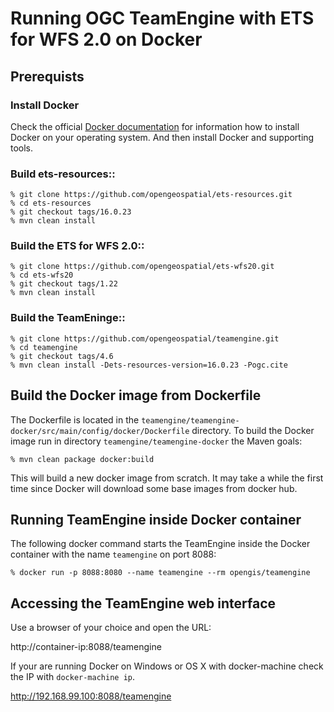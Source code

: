 # Running OGC TeamEngine with ETS for WFS 2.0 on Docker

## Prerequists

### Install Docker

Check the official [Docker documentation](https://docs.docker.com/engine/) for information how to
  install Docker on your operating system. And then install Docker and supporting tools.

### Build ets-resources::
    
    % git clone https://github.com/opengeospatial/ets-resources.git
    % cd ets-resources
    % git checkout tags/16.0.23
    % mvn clean install
    
### Build the ETS for WFS 2.0::
    
    % git clone https://github.com/opengeospatial/ets-wfs20.git
    % cd ets-wfs20
    % git checkout tags/1.22
    % mvn clean install

### Build the TeamEninge::
    
    % git clone https://github.com/opengeospatial/teamengine.git
    % cd teamengine
    % git checkout tags/4.6
    % mvn clean install -Dets-resources-version=16.0.23 -Pogc.cite


## Build the Docker image from Dockerfile
The Dockerfile is located in the ```teamengine/teamengine-docker/src/main/config/docker/Dockerfile``` directory. 
To build the Docker image run in directory ```teamengine/teamengine-docker``` the Maven goals:

    % mvn clean package docker:build

This will build a new docker image from scratch. It may take a while the first time since Docker will download some
base images from docker hub.

## Running TeamEngine inside Docker container 
The following docker command starts the TeamEngine inside the Docker container with the name ```teamengine``` on port 8088:

    % docker run -p 8088:8080 --name teamengine --rm opengis/teamengine

## Accessing the TeamEngine web interface
Use a browser of your choice and open the URL:

http://container-ip:8088/teamengine

If your are running Docker on Windows or OS X with docker-machine check the IP with ```docker-machine ip```. 

http://192.168.99.100:8088/teamengine
